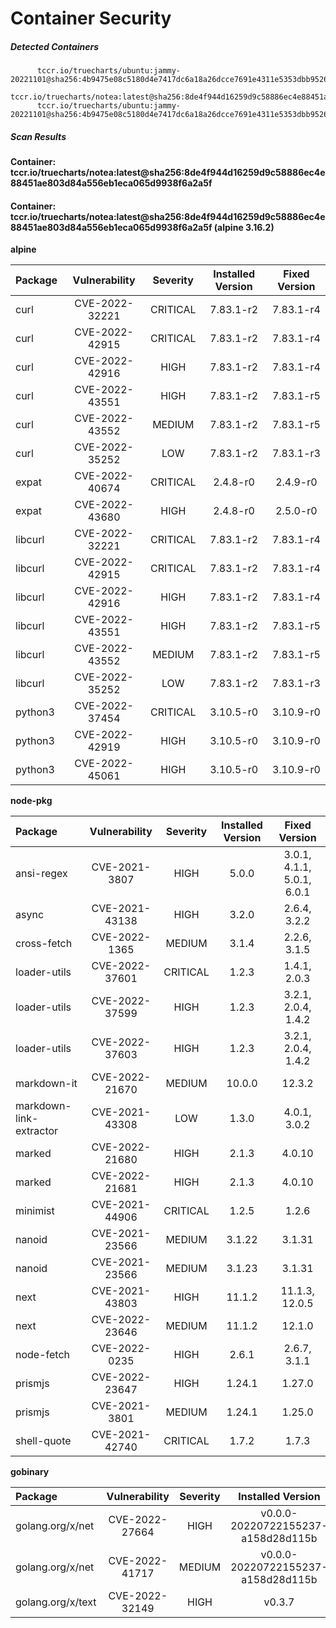 # Container Security

##### Detected Containers

          tccr.io/truecharts/ubuntu:jammy-20221101@sha256:4b9475e08c5180d4e7417dc6a18a26dcce7691e4311e5353dbb952645c5ff43f
          tccr.io/truecharts/notea:latest@sha256:8de4f944d16259d9c58886ec4e88451ae803d84a556eb1eca065d9938f6a2a5f
          tccr.io/truecharts/ubuntu:jammy-20221101@sha256:4b9475e08c5180d4e7417dc6a18a26dcce7691e4311e5353dbb952645c5ff43f

##### Scan Results

**Container: tccr.io/truecharts/notea:latest@sha256:8de4f944d16259d9c58886ec4e88451ae803d84a556eb1eca065d9938f6a2a5f**

#### Container: tccr.io/truecharts/notea:latest@sha256:8de4f944d16259d9c58886ec4e88451ae803d84a556eb1eca065d9938f6a2a5f (alpine 3.16.2)
    

**alpine**

      
| Package         |    Vulnerability   |   Severity  |  Installed Version | Fixed Version |
|:----------------|:------------------:|:-----------:|:------------------:|:-------------:|
| curl         |    CVE-2022-32221   |   CRITICAL  |  7.83.1-r2 | 7.83.1-r4 |
| curl         |    CVE-2022-42915   |   CRITICAL  |  7.83.1-r2 | 7.83.1-r4 |
| curl         |    CVE-2022-42916   |   HIGH  |  7.83.1-r2 | 7.83.1-r4 |
| curl         |    CVE-2022-43551   |   HIGH  |  7.83.1-r2 | 7.83.1-r5 |
| curl         |    CVE-2022-43552   |   MEDIUM  |  7.83.1-r2 | 7.83.1-r5 |
| curl         |    CVE-2022-35252   |   LOW  |  7.83.1-r2 | 7.83.1-r3 |
| expat         |    CVE-2022-40674   |   CRITICAL  |  2.4.8-r0 | 2.4.9-r0 |
| expat         |    CVE-2022-43680   |   HIGH  |  2.4.8-r0 | 2.5.0-r0 |
| libcurl         |    CVE-2022-32221   |   CRITICAL  |  7.83.1-r2 | 7.83.1-r4 |
| libcurl         |    CVE-2022-42915   |   CRITICAL  |  7.83.1-r2 | 7.83.1-r4 |
| libcurl         |    CVE-2022-42916   |   HIGH  |  7.83.1-r2 | 7.83.1-r4 |
| libcurl         |    CVE-2022-43551   |   HIGH  |  7.83.1-r2 | 7.83.1-r5 |
| libcurl         |    CVE-2022-43552   |   MEDIUM  |  7.83.1-r2 | 7.83.1-r5 |
| libcurl         |    CVE-2022-35252   |   LOW  |  7.83.1-r2 | 7.83.1-r3 |
| python3         |    CVE-2022-37454   |   CRITICAL  |  3.10.5-r0 | 3.10.9-r0 |
| python3         |    CVE-2022-42919   |   HIGH  |  3.10.5-r0 | 3.10.9-r0 |
| python3         |    CVE-2022-45061   |   HIGH  |  3.10.5-r0 | 3.10.9-r0 |

**node-pkg**

      
| Package         |    Vulnerability   |   Severity  |  Installed Version | Fixed Version |
|:----------------|:------------------:|:-----------:|:------------------:|:-------------:|
| ansi-regex         |    CVE-2021-3807   |   HIGH  |  5.0.0 | 3.0.1, 4.1.1, 5.0.1, 6.0.1 |
| async         |    CVE-2021-43138   |   HIGH  |  3.2.0 | 2.6.4, 3.2.2 |
| cross-fetch         |    CVE-2022-1365   |   MEDIUM  |  3.1.4 | 2.2.6, 3.1.5 |
| loader-utils         |    CVE-2022-37601   |   CRITICAL  |  1.2.3 | 1.4.1, 2.0.3 |
| loader-utils         |    CVE-2022-37599   |   HIGH  |  1.2.3 | 3.2.1, 2.0.4, 1.4.2 |
| loader-utils         |    CVE-2022-37603   |   HIGH  |  1.2.3 | 3.2.1, 2.0.4, 1.4.2 |
| markdown-it         |    CVE-2022-21670   |   MEDIUM  |  10.0.0 | 12.3.2 |
| markdown-link-extractor         |    CVE-2021-43308   |   LOW  |  1.3.0 | 4.0.1, 3.0.2 |
| marked         |    CVE-2022-21680   |   HIGH  |  2.1.3 | 4.0.10 |
| marked         |    CVE-2022-21681   |   HIGH  |  2.1.3 | 4.0.10 |
| minimist         |    CVE-2021-44906   |   CRITICAL  |  1.2.5 | 1.2.6 |
| nanoid         |    CVE-2021-23566   |   MEDIUM  |  3.1.22 | 3.1.31 |
| nanoid         |    CVE-2021-23566   |   MEDIUM  |  3.1.23 | 3.1.31 |
| next         |    CVE-2021-43803   |   HIGH  |  11.1.2 | 11.1.3, 12.0.5 |
| next         |    CVE-2022-23646   |   MEDIUM  |  11.1.2 | 12.1.0 |
| node-fetch         |    CVE-2022-0235   |   HIGH  |  2.6.1 | 2.6.7, 3.1.1 |
| prismjs         |    CVE-2022-23647   |   HIGH  |  1.24.1 | 1.27.0 |
| prismjs         |    CVE-2021-3801   |   MEDIUM  |  1.24.1 | 1.25.0 |
| shell-quote         |    CVE-2021-42740   |   CRITICAL  |  1.7.2 | 1.7.3 |

**gobinary**

      
| Package         |    Vulnerability   |   Severity  |  Installed Version | Fixed Version |
|:----------------|:------------------:|:-----------:|:------------------:|:-------------:|
| golang.org/x/net         |    CVE-2022-27664   |   HIGH  |  v0.0.0-20220722155237-a158d28d115b | 0.0.0-20220906165146-f3363e06e74c |
| golang.org/x/net         |    CVE-2022-41717   |   MEDIUM  |  v0.0.0-20220722155237-a158d28d115b | 0.4.0 |
| golang.org/x/text         |    CVE-2022-32149   |   HIGH  |  v0.3.7 | 0.3.8 |

